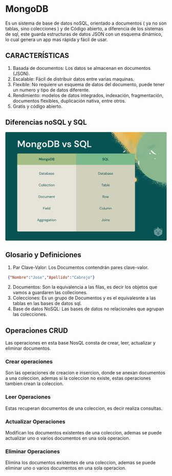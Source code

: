 # MongoDB

Es un sistema de base de datos noSQL, orientado a documentos ( ya no son tablas, sino colecciones ) y de Código abierto, a diferencia de los sistemas de sql, este guarda estructuras de datos JSON con un esquema dinámico, lo cual genera un app mas rápida y fácil de usar.

## CARACTERÍSTICAS 

1. Basada de documentos: Los datos se almacenan en documentos (JSON).
2. Escalable: Fácil de distribuir datos entre varias maquinas.
3. Flexible: No requiere un esquema de datos del documento, puede tener un numero y tipo de datos diferente.
4. Rendimiento: modelos de datos integrados, indexación, fragmentación, documentos flexibles, duplicación nativa, entre otros.
5. Gratis y código abierto.

## Diferencias noSQL y SQL

<img src="./img/MongoDB-vs-SQL.png">

## Glosario y Definiciones

1. Par Clave-Valor: Los Documentos contendrán pares clave-valor.

```json
 {"Nombre":"Jose","Apellido":"Cabrejo"}
```
2. Documentos: Son la equivalencia a las filas, es decir los objetos que vamos a guardaren las colleciones.
3. Colecciones: Es un grupo de Documentos y es el equivalesnte a las tablas en las bases de datos sql.
4. Base de datos NoSQL: Las bases de datos no relacionales que agrupan las colecciones.

## Operaciones CRUD

Las operaciones en esta base NosQL consta de crear, leer, actualizar y eliminar documentos.

### Crear operaciones

Son las operaciones de creacion e insercion, donde se anexan documentos a una coleccion, ademas si la coleccion no existe, estas operaciones tambien crean la coleccion.

### Leer Operaciones

Estas recuperan documentos de una coleccion, es decir realiza consultas.

### Actualizar Operaciones

Modifican los documentos existentes de una coleccion, ademas se puede actualizar uno o varios documentos en una sola operacion.

### Eliminar Operaciones

Elimina los documentos existentes de una coleccion, ademas se puede eliminar uno o varios documentos en una sola operacion.


